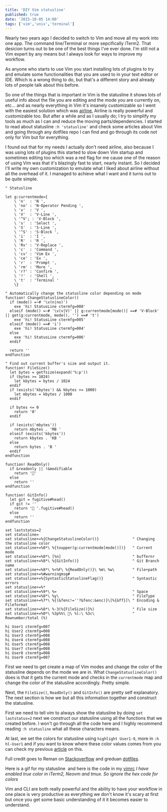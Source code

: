 ```yaml
---
title: 'DIY Vim statusline'
published: true
date: '2015-10-05 14:00'
tags: ['vim','unix','terminal']
---
```

Nearly two years ago I decided to switch to Vim and move all my work into one
app. The command line/Terminal or more sepcifically iTerm2. That desicion turns
out to be one of the best things I've ever done. I'm still not a Vim expert by
any means but I always look for ways to improve my workflow.

As anyone who starts to use Vim you start installing lots of plugins to try and
emulate some functionalities that you are used to in your text editor or IDE.
Which is a wrong thing to do, but that's a different story and already lots of
people talk about this before.

So one of the things that is important in Vim is the statusline it shows lots of
useful info about the file you are editing and the mode you are currently on,
etc... and as nearly everything in Vim it's insanely customizable so I went with
the easiest solution which was
[airline](https://github.com/bling/vim-airline), Airline is really powerful and
customizable too. But after a while and as I usually do; I try to simplify my
tools as much as I can and reduce the moving parts/dependencies. I started to
read about statusline `:h 'statusline'` and check some articles about Vim and
going through any dotfiles repo I can find and go through its code not only for
Vim but for everything.

I found out that for my needs I actually don't need airline, also because I was
using lots of plugins this started to slow down Vim startup and sometimes
editing too which was a red flag for me cause one of the reason of using Vim was
that it's blazingly fast to start, nearly instant. So I decided I'll write my
own customization to emulate what I liked about airline without all the overhead
of it. I managed to achieve what I want and it turns out to be quite simple.

```vim
" Statusline

let g:currentmode={
    \ 'n'  : 'N ',
    \ 'no' : 'N·Operator Pending ',
    \ 'v'  : 'V ',
    \ 'V'  : 'V·Line ',
    \ '^V'; : 'V·Block ',
    \ 's'  : 'Select ',
    \ 'S'  : 'S·Line ',
    \ '^S' : 'S·Block ',
    \ 'i'  : 'I ',
    \ 'R'  : 'R ',
    \ 'Rv' : 'V·Replace ',
    \ 'c'  : 'Command ',
    \ 'cv' : 'Vim Ex ',
    \ 'ce' : 'Ex ',
    \ 'r'  : 'Prompt ',
    \ 'rm' : 'More ',
    \ 'r?' : 'Confirm ',
    \ '!'  : 'Shell ',
    \ 't'  : 'Terminal '
    \}

" Automatically change the statusline color depending on mode
function! ChangeStatuslineColor()
  if (mode() =~# '\v(n|no)')
    exe 'hi! StatusLine ctermfg=008'
  elseif (mode() =~# '\v(v|V)' || g:currentmode[mode()] ==# 'V·Block' || get(g:currentmode, mode(), '') ==# 't')
    exe 'hi! StatusLine ctermfg=005'
  elseif (mode() ==# 'i')
    exe 'hi! StatusLine ctermfg=004'
  else
    exe 'hi! StatusLine ctermfg=006'
  endif

  return ''
endfunction

" Find out current buffer's size and output it.
function! FileSize()
  let bytes = getfsize(expand('%:p'))
  if (bytes >= 1024)
    let kbytes = bytes / 1024
  endif
  if (exists('kbytes') && kbytes >= 1000)
    let mbytes = kbytes / 1000
  endif

  if bytes <= 0
    return '0'
  endif

  if (exists('mbytes'))
    return mbytes . 'MB '
  elseif (exists('kbytes'))
    return kbytes . 'KB '
  else
    return bytes . 'B '
  endif
endfunction

function! ReadOnly()
  if &readonly || !&modifiable
    return ''
  else
    return ''
endfunction

function! GitInfo()
  let git = fugitive#head()
  if git != ''
    return ' '.fugitive#head()
  else
    return ''
endfunction

set laststatus=2
set statusline=
set statusline+=%{ChangeStatuslineColor()}               " Changing the statusline color
set statusline+=%0*\ %{toupper(g:currentmode[mode()])}   " Current mode
set statusline+=%8*\ [%n]                                " buffernr
set statusline+=%8*\ %{GitInfo()}                        " Git Branch name
set statusline+=%8*\ %<%F\ %{ReadOnly()}\ %m\ %w\        " File+path
set statusline+=%#warningmsg#
set statusline+=%{SyntasticStatuslineFlag()}             " Syntastic errors
set statusline+=%*
set statusline+=%9*\ %=                                  " Space
set statusline+=%8*\ %y\                                 " FileType
set statusline+=%7*\ %{(&fenc!=''?&fenc:&enc)}\[%{&ff}]\ " Encoding & Fileformat
set statusline+=%8*\ %-3(%{FileSize()}%)                 " File size
set statusline+=%0*\ %3p%%\ \ %l:\ %3c\                 " Rownumber/total (%)

hi User1 ctermfg=007
hi User2 ctermfg=008
hi User3 ctermfg=008
hi User4 ctermfg=008
hi User5 ctermfg=008
hi User7 ctermfg=008
hi User8 ctermfg=008
hi User9 ctermfg=007
```

First we need to get create a map of Vim modes and change the color of the
statusline depends on the mode we are in. What `ChangeStatuslineColor()` does
is that it gets the current mode and checks in the `currentmode` map and change
the color of the statusline accordingly. Pretty simple.

Next, the `FileSize()`, `ReadOnly()` and `GitInfo()` are pretty self
explanatory. The next section is how we but all this information together and
construct the statusline.

First we need to tell vim to always show the statusline by doing `set laststatus=2` next we construct our statusline using all the functions that we created before. I won't go through all the code here and I highly recommend reading `:h statusline` what all these characters means.

At last, we set the colors for statusline using `highlight User1-9`, more in `:h hl-User1` and if you want to know where these color values comes from you can
check my previous [article](/blog/custom-colors-in-your-zsh-prompt) on this.

Full credit goes to Reman on [Stackoverflow](http://stackoverflow.com/questions/5375240/a-more-useful-statusline-in-vim/10416234#10416234) and greduan [dotfiles](https://github.com/Greduan/dotfiles/blob/76e16dd8a04501db29989824af512c453550591d/vim/after/plugin/statusline.vim).

Here is a gif for my statusline <a href="/img/statusline.gif"><img src="/img/statusline.gif" alt=""></a> and here is the code in my [vimrc](https://github.com/ahmedelgabri/dotfiles/blob/c4f40c27b295ecfb7673bd29d373cab26b93379b/vim/vimrc.local#L302-L423) _I have enabled true color in iTerm2, Neovm and tmux. So ignore the hex code for colors_

Vim and CLI are both really powerful and the ability to have your workflow in
one place is very productive as everything we don't know it's scary at first but
once you get some basic understanding of it it becomes easier to understand.
